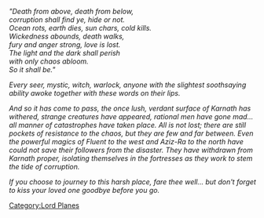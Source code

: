 *"Death from above, death from below,*  
*corruption shall find ye, hide or not.*  
*Ocean rots, earth dies, sun chars, cold kills.*  
*Wickedness abounds, death walks,*  
*fury and anger strong, love is lost.*  
*The light and the dark shall perish*  
*with only chaos abloom.*  
*So it shall be."*

*Every seer, mystic, witch, warlock, anyone with the slightest
soothsaying ability awoke together with these words on their lips.*

*And so it has come to pass, the once lush, verdant surface of Karnath
has withered, strange creatures have appeared, rational men have gone
mad... all manner of catastrophes have taken place. All is not lost;
there are still pockets of resistance to the chaos, but they are few and
far between. Even the powerful magics of Fluent to the west and Aziz-Ra
to the north have could not save their followers from the disaster. They
have withdrawn from Karnath proper, isolating themselves in the
fortresses as they work to stem the tide of corruption.*

*If you choose to journey to this harsh place, fare thee well... but
don't forget to kiss your loved one goodbye before you go.*

[Category:Lord Planes](Category:Lord_Planes "wikilink")
